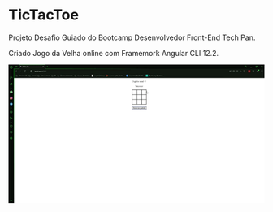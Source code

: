 # TicTacToe

Projeto Desafio Guiado do Bootcamp Desenvolvedor Front-End Tech Pan.

Criado Jogo da Velha online com Framemork Angular CLI 12.2.



![](https://github.com/viniciuskurt/ticTacToe/blob/main/TicTacToe.gif)



